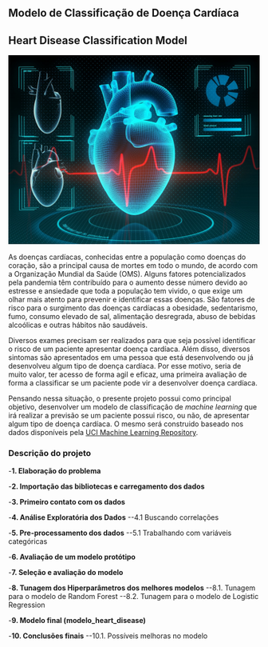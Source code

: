 ## Modelo de Classificação de Doença Cardíaca
## Heart Disease Classification Model

<img src='heart_img.jpg'>

As doenças cardíacas, conhecidas entre a população como doenças do coração, são a principal causa de mortes em todo o mundo, de acordo com a Organização Mundial da Saúde (OMS). Alguns fatores potencializados pela pandemia têm contribuído para o aumento desse número devido ao estresse e ansiedade que toda a população tem vivido, o que exige um olhar mais atento para prevenir e identificar essas doenças. São fatores de risco para o surgimento das doenças cardíacas a obesidade, sedentarismo, fumo, consumo elevado de sal, alimentação desregrada, abuso de bebidas alcoólicas e outras hábitos não saudáveis.

Diversos exames precisam ser realizados para que seja possível identificar o risco de um paciente apresentar doença cardíaca. Além disso, diversos sintomas são apresentados em uma pessoa que está desenvolvendo ou já desenvolveu algum tipo de doença cardíaca. Por esse motivo, seria de muito valor, ter acesso de forma agil e eficaz, uma primeira avaliação de forma a classificar se um paciente pode vir a desenvolver doença cardíaca.

Pensando nessa situação, o presente projeto possui como principal objetivo, desenvolver um modelo de classificação de _machine learning_ que irá realizar a previsão se um paciente possui risco, ou não, de apresentar algum tipo de doença cardíaca. O mesmo será construido baseado nos dados disponíveis pela [UCI Machine Learning Repository](https://archive.ics.uci.edu/ml/datasets/Heart+Disease).

### Descrição do projeto

-**1. Elaboração do problema**

-**2. Importação das bibliotecas e carregamento dos dados**

-**3. Primeiro contato com os dados**

-**4. Análise Exploratória dos Dados**
	--4.1 Buscando correlações
    
-**5. Pre-processamento dos dados**
	--5.1 Trabalhando com variáveis categóricas
    
-**6. Avaliação de um modelo protótipo**

-**7. Seleção e avaliação do modelo**

-**8. Tunagem dos Hiperparâmetros dos melhores modelos**
	--8.1. Tunagem para o modelo de Random Forest
	--8.2. Tunagem para o modelo de Logistic Regression
    
-**9. Modelo final (modelo_heart_disease)**

-**10. Conclusões finais**
	--10.1. Possíveis melhoras no modelo